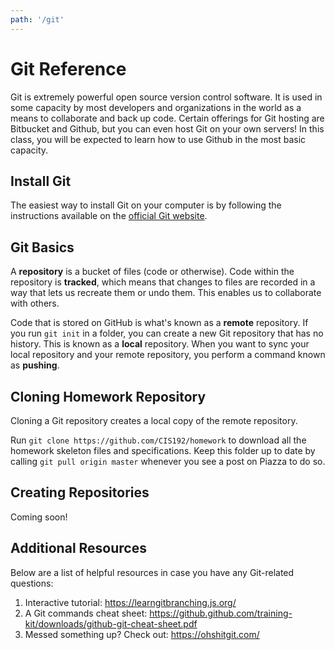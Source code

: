 ```yaml
---
path: '/git'
---
```


# Git Reference

Git is extremely powerful open source version control software. It is used in some capacity by most developers and organizations in the world as a means to collaborate and back up code. Certain offerings for Git hosting are Bitbucket and Github, but you can even host Git on your own servers! In this class, you will be expected to learn how to use Github in the most basic capacity.

## Install Git

The easiest way to install Git on your computer is by following the instructions available on the [official Git website](https://git-scm.com/downloads).

## Git Basics

A **repository** is a bucket of files (code or otherwise). Code within the repository is **tracked**, which means that changes to files are recorded in a way that lets us recreate them or undo them. This enables us to collaborate with others.

Code that is stored on GitHub is what's known as a **remote** repository. If you run `git init` in a folder, you can create a new Git repository that has no history. This is known as a **local** repository. When you want to sync your local repository and your remote repository, you perform a command known as **pushing**.

## Cloning Homework Repository

Cloning a Git repository creates a local copy of the remote repository.

Run `git clone https://github.com/CIS192/homework` to download all the homework skeleton files and specifications. Keep this folder up to date by calling `git pull origin master` whenever you see a post on Piazza to do so.

## Creating Repositories

Coming soon!

## Additional Resources

Below are a list of helpful resources in case you have any Git-related questions:

1. Interactive tutorial: https://learngitbranching.js.org/
2. A Git commands cheat sheet: https://github.github.com/training-kit/downloads/github-git-cheat-sheet.pdf
3. Messed something up? Check out: https://ohshitgit.com/
